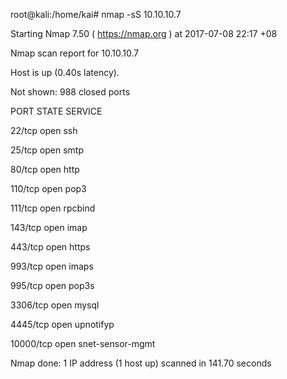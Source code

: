 root@kali:/home/kai\# nmap -sS 10.10.10.7



Starting Nmap 7.50 \( https://nmap.org \) at 2017-07-08 22:17 +08

Nmap scan report for 10.10.10.7

Host is up \(0.40s latency\).

Not shown: 988 closed ports

PORT      STATE SERVICE

22/tcp    open  ssh

25/tcp    open  smtp

80/tcp    open  http

110/tcp   open  pop3

111/tcp   open  rpcbind

143/tcp   open  imap

443/tcp   open  https

993/tcp   open  imaps

995/tcp   open  pop3s

3306/tcp  open  mysql

4445/tcp  open  upnotifyp

10000/tcp open  snet-sensor-mgmt

Nmap done: 1 IP address \(1 host up\) scanned in 141.70 seconds



